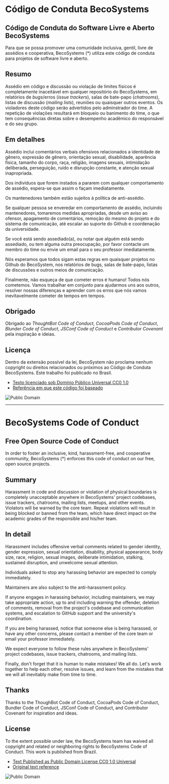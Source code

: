 # Código de Conduta BecoSystems

## Código de Conduta do Software Livre e Aberto BecoSystems


Para que se possa promover uma comunidade inclusiva, gentil, livre de assédios e cooperativa, BecoSystems (\*) utiliza este código de conduta para projetos de software livre e aberto.

## Resumo

Assédio em código e discussão ou violação de limites físicos é completamente inaceitável em qualquer repositório do BecoSystems, em relatórios de _bugs_/erros (_issue trackers_), salas de bate-papo (_chatrooms_), listas de discussão (_mailing lists_), reuniões ou quaisquer outros eventos. Os violadores deste código serão advertidos pelo adminstrador do time. A repetição de violações resultará em bloqueio ou banimento do time, o que tem consequências diretas sobre o desempenho acadêmico do responsável e do seu grupo.

## Em detalhes

Assédio inclui comentários verbais ofensivos relacionados a identidade de gênero, expressão de gênero, orientação sexual, disabilidade, aparência física, tamanho do corpo, raça, religião, imagens sexuais, intimidação deliberada, perseguição, ruído e disrupção constante, e atenção sexual inapropriada.

Dos indivíduos que forem instados a pararem com qualquer comportamento de assédio, espera-se que assim o façam imediatamente.

Os mantenedores também estão sujeitos à política de anti-assédio.

Se qualquer pessoa se enveredar em comportamento de assédio, incluindo mantenedores, tomaremos medidas apropriadas, desde um aviso ao ofensor, apagamento de comentários, remoção do mesmo do projeto e do sistema de comunicação, até escalar ao suporte do Github e coordenação da universidade.

Se você está sendo assediado(a), ou notar que alguém está sendo assediado, ou tem alguma outra preocupação, por favor contacte um membro do time ou envie um email para o seu professor imediatamente.

Nós esperamos que todos sigam estas regras em quaisquer projetos no Github do BecoSystem, nos relatórios de bugs, salas de bate-papo, listas de discussões e outros meios de comunicação. 

Finalmente, não esqueça de que cometer erros é humano! Todos nós cometemos. Vamos trabalhar em conjunto para ajudarmos uns aos outros, resolver nossas diferenças e aprender com os erros que nós vamos inevitavelmente cometer de tempos em tempos.

## Obrigado

Obrigado ao _ThoughtBot Code of Conduct_, _CocoaPods Code of Conduct_, _Blunder Code of Conduct_, _JSConf Code of Conduct_ e _Contributor Covenant_ pela inspiração e ideias.

## Licença

Dentro da extensão possível da lei, BecoSystem não proclama nenhum copyright ou direitos relacionados ou próximos ao Código de Conduta BecoSystems.
Este trabalho foi publicado no Brasil.

* [Texto licenciado sob Domínio Público Universal CC0 1.0](http://creativecommons.org/publicdomain/zero/1.0/)
* [Referência em que este código foi baseado](https://thoughtbot.com/open-source-code-of-conduct)

![Public Domain](https://i.creativecommons.org/p/zero/1.0/88x31.png)

---

# BecoSystems Code of Conduct

## Free Open Source Code of Conduct

In order to foster an inclusive, kind, harassment-free, and cooperative community, BecoSystems (\*) enforces this code of conduct on our free, open source projects.

## Summary

Harassment in code and discussion or violation of physical boundaries is completely unacceptable anywhere in BecoSystems' project codebases, issue trackers, chatrooms, mailing lists, meetups, and other events. Violators will be warned by the core team. Repeat violations will result in being blocked or banned from the team, which have direct impact on the academic grades of the responsible and his/her team.

## In detail

Harassment includes offensive verbal comments related to gender identity, gender expression, sexual orientation, disability, physical appearance, body size, race, religion, sexual images, deliberate intimidation, stalking, sustained disruption, and unwelcome sexual attention.

Individuals asked to stop any harassing behavior are expected to comply immediately.

Maintainers are also subject to the anti-harassment policy.

If anyone engages in harassing behavior, including maintainers, we may take appropriate action, up to and including warning the offender, deletion of comments, removal from the project's codebase and communication systems, and escalation to GitHub support and the university's coordination.

If you are being harassed, notice that someone else is being harassed, or have any other concerns, please contact a member of the core team or email your professor immediately.

We expect everyone to follow these rules anywhere in BecoSystems' project codebases, issue trackers, chatrooms, and mailing lists.

Finally, don't forget that it is human to make mistakes! We all do. Let's work together to help each other, resolve issues, and learn from the mistakes that we will all inevitably make from time to time.

## Thanks

Thanks to the ThoughBot Code of Conduct, CocoaPods Code of Conduct, Bundler Code of Conduct, JSConf Code of Conduct, and Contributor Covenant for inspiration and ideas.

## License

To the extent possible under law, the BecoSystems team has waived all copyright and related or neighboring rights to BecoSystems Code of Conduct. This work is published from Brazil. 

* [Text Published as Public Domain License CC0 1.0 Universal](http://creativecommons.org/publicdomain/zero/1.0/)
* [Original text reference](https://thoughtbot.com/open-source-code-of-conduct)

![Public Domain](https://i.creativecommons.org/p/zero/1.0/88x31.png)

